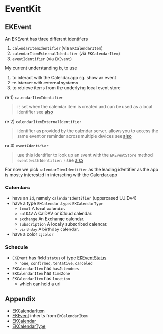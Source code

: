 # EventKit

## EKEvent

An EKEvent has three different identifiers
1. `calendarItemIdentifier` (via `EKCalendarItem`)
2. `calendarItemExternalIdentifier` (via `EKCalendarItem`)
3. `eventIdentifier` (via `EKEvent`)

My current understanding is, to use
1) to interact with the Calendar.app eg. show an event
2) to interact with external systems
3) to retrieve items from the underlying local event store

re 1) `calendarItemIdentifier`
> is set when the calendar item is created and can be used as a local identifier
see [also](https://developer.apple.com/documentation/eventkit/ekcalendaritem/1507075-calendaritemidentifier)

re 2) `calendarItemExternalIdentifier`
> identifier as provided by the calendar server.
> allows you to access the same event or reminder across multiple devices
see [also](https://developer.apple.com/documentation/eventkit/ekcalendaritem/1507283-calendaritemexternalidentifier)

re 3) `eventIdentifier`
> use this identifier to look up an event with the `EKEventStore` method `event(withIdentifier:)`
see [also](https://developer.apple.com/documentation/eventkit/ekevent/1507437-eventidentifier)

For now we pick `calendarItemIdentifier` as the leading identifier as the app is mostly interested in interacting with the Calendar.app

### Calendars

- have an `id`, namely `calendarIdentifier` (uppercased UUIDv4)
- have a type `EKCalendar.type`: `EKCalendarType`
  - `local` A local calendar.
  - `calDAV` A CalDAV or iCloud calendar.
  - `exchange` An Exchange calendar.
  - `subscription` A locally subscribed calendar.
  - `birthday` A birthday calendar.
- have a color `cgcolor`

### Schedule

- `EKEvent` has field `status` of type [EKEventStatus](https://developer.apple.com/documentation/eventkit/ekeventstatus)
  - `none`, `confirmed`, `tentative`, `canceled`
- `EKCalendarItem` has `hasAttendees`
- `EKCalendarItem` has `timeZone`
- `EKCalendarItem` has `location`
  - which can hold a url

## Appendix

- [EKCalendarItem](https://developer.apple.com/documentation/eventkit/ekcalendaritem)
- [EKEvent](https://developer.apple.com/documentation/eventkit/ekevent) inherits from `EKCalendarItem`
- [EKCalendar](https://developer.apple.com/documentation/eventkit/ekcalendar)
- [EKCalendarType](https://developer.apple.com/documentation/eventkit/ekcalendartype)

